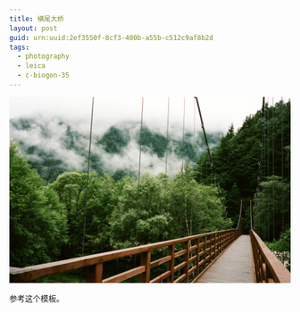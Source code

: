 ```yaml
---
title: 横尾大桥
layout: post
guid: urn:uuid:2ef3550f-8cf3-400b-a55b-c512c9af8b2d
tags:
  - photography
  - leica
  - c-biogon-35
---
```


[![bridge to wonderland](/media/files/2014/09/05/bridge-to-wonderland.jpg)](http://500px.com/photo/82158657)

参考这个模板。
